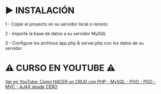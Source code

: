 # ▶️ INSTALACIÓN
<p>1 - Copie el proyecto en su servidor local o remoto</p>
<p>2 - Importe la base de datos a su servidor MySQL</p>
<p>3 - Configure los archivos app.php & server.php con los datos de su servidor</p>

# ⚠️ CURSO EN YOUTUBE ⚠️
<a href="https://youtube.com/playlist?list=PLH_tVOsiVGzl-l_yDiedZyOKZSUayupki" target="_blank">Ver en YouTube: Como HACER un CRUD con PHP - MySQL - POO - PDO - MVC - AJAX desde CERO</a>